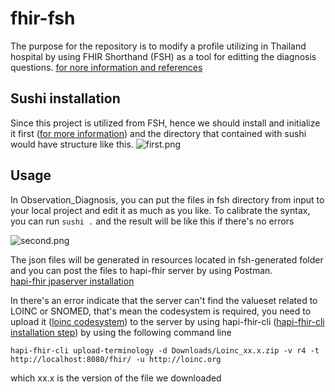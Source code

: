 # fhir-fsh
The purpose for the repository is to modify a profile utilizing in Thailand hospital by using FHIR Shorthand (FSH) as a tool for editting the diagnosis questions. 
[for nore information and references](https://build.fhir.org/ig/HL7/fhir-shorthand/reference.html#sliced-array-paths)

## Sushi installation
Since this project is utilized from FSH, hence we should install and initialize it first ([for more information](https://fshschool.org/docs/sushi/installation/))
and the directory that contained with sushi would have structure like this. 
![first.png](inkdrop://file:QGRaGV_1u)

## Usage
In Observation_Diagnosis, you can put the files in fsh directory from input to your local project and edit it as much as you like. To calibrate the syntax, you can run 
```sushi .``` and the result will be like this if there's no errors 

![second.png](inkdrop://file:G-M-H2d83)

The json files will be generated in resources located in fsh-generated folder and you can post the files to hapi-fhir server by using Postman.  
[hapi-fhir jpaserver installation](https://github.com/hapifhir/hapi-fhir-jpaserver-starter)

In there's an error indicate that the server can't find the valueset related to LOINC or SNOMED, that's mean the codesystem is required, you need to upload it
([loinc codesystem](https://loinc.org/downloads/)) to the server by using hapi-fhir-cli ([hapi-fhir-cli installation step](https://hapifhir.io/hapi-fhir/docs/tools/hapi_fhir_cli.html))
by using the following command line 

```
hapi-fhir-cli upload-terminology -d Downloads/Loinc_xx.x.zip -v r4 -t http://localhost:8080/fhir/ -u http://loinc.org
```
which xx.x is the version of the file we downloaded

